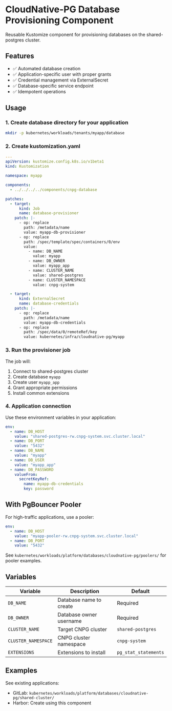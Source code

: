 # CloudNative-PG Database Provisioning Component

Reusable Kustomize component for provisioning databases on the shared-postgres cluster.

## Features

- ✅ Automated database creation
- ✅ Application-specific user with proper grants
- ✅ Credential management via ExternalSecret
- ✅ Database-specific service endpoint
- ✅ Idempotent operations

## Usage

### 1. Create database directory for your application

```bash
mkdir -p kubernetes/workloads/tenants/myapp/database
```

### 2. Create kustomization.yaml

```yaml
---
apiVersion: kustomize.config.k8s.io/v1beta1
kind: Kustomization

namespace: myapp

components:
  - ../../../../components/cnpg-database

patches:
  - target:
      kind: Job
      name: database-provisioner
    patch: |-
      - op: replace
        path: /metadata/name
        value: myapp-db-provisioner
      - op: replace
        path: /spec/template/spec/containers/0/env
        value:
          - name: DB_NAME
            value: myapp
          - name: DB_OWNER
            value: myapp_app
          - name: CLUSTER_NAME
            value: shared-postgres
          - name: CLUSTER_NAMESPACE
            value: cnpg-system

  - target:
      kind: ExternalSecret
      name: database-credentials
    patch: |-
      - op: replace
        path: /metadata/name
        value: myapp-db-credentials
      - op: replace
        path: /spec/data/0/remoteRef/key
        value: kubernetes/infra/cloudnative-pg/myapp
```

### 3. Run the provisioner job

The job will:
1. Connect to shared-postgres cluster
2. Create database `myapp`
3. Create user `myapp_app`
4. Grant appropriate permissions
5. Install common extensions

### 4. Application connection

Use these environment variables in your application:

```yaml
env:
  - name: DB_HOST
    value: "shared-postgres-rw.cnpg-system.svc.cluster.local"
  - name: DB_PORT
    value: "5432"
  - name: DB_NAME
    value: "myapp"
  - name: DB_USER
    value: "myapp_app"
  - name: DB_PASSWORD
    valueFrom:
      secretKeyRef:
        name: myapp-db-credentials
        key: password
```

## With PgBouncer Pooler

For high-traffic applications, use a pooler:

```yaml
env:
  - name: DB_HOST
    value: "myapp-pooler-rw.cnpg-system.svc.cluster.local"
  - name: DB_PORT
    value: "5432"
```

See `kubernetes/workloads/platform/databases/cloudnative-pg/poolers/` for pooler examples.

## Variables

| Variable | Description | Default |
|----------|-------------|---------|
| `DB_NAME` | Database name to create | Required |
| `DB_OWNER` | Database owner username | Required |
| `CLUSTER_NAME` | Target CNPG cluster | `shared-postgres` |
| `CLUSTER_NAMESPACE` | CNPG cluster namespace | `cnpg-system` |
| `EXTENSIONS` | Extensions to install | `pg_stat_statements` |

## Examples

See existing applications:
- GitLab: `kubernetes/workloads/platform/databases/cloudnative-pg/shared-cluster/`
- Harbor: Create using this component

